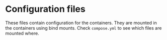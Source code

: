 # Configuration files

These files contain configuration for the containers. They are mounted in the containers using bind mounts. Check
`compose.yml` to see which files are mounted where.
